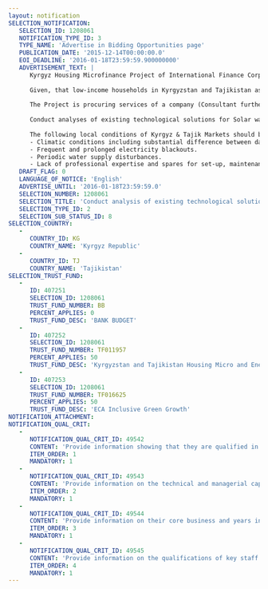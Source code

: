 ```yaml
---
layout: notification
SELECTION_NOTIFICATION: 
   SELECTION_ID: 1208061
   NOTIFICATION_TYPE_ID: 3
   TYPE_NAME: 'Advertise in Bidding Opportunities page'
   PUBLICATION_DATE: '2015-12-14T00:00:00.0'
   EOI_DEADLINE: '2016-01-18T23:59:59.900000000'
   ADVERTISEMENT_TEXT: |
      Kyrgyz Housing Microfinance Project of International Finance Corporation (IFC), a member of the World Bank Group, aims to promote usage of Solar Water Heaters (SWH) in Kyrgyzstan and Tajikistan among low-income households and small & micro business.  The objective will be fulfilled through the introduction to local financial institutions of a specialized lending product, enabling the financial institutions (FI) to lend for purchasing and installing SWHs.
      
      Given, that low-income households in Kyrgyzstan and Tajikistan as well as small/micro business do not have capacity to purchase expensive SWHs, pay for their installation by professional assemblers and ensure proper maintenance the solution suggested to these clients should be comparatively cheap, easy to install and not requiring professional maintenance.    
      
      The Project is procuring services of a company (Consultant further in the text) to perform the following task:
      
      Conduct analyses of existing technological solutions for Solar water heating and suggest the Systems best suited for local low-income households and small & micro businesses. Developed descriptions of SWH systems should be detailed enough for procurement purposes. A SWH system in this context is understood to consist of a set of interrelated pieces of equipment transferring solar energy into heating of water and protected, and protected to the extent necessary under the local conditions, from destruction due to freezing, overheating, electricity blackouts, water supply disturbance, etc. The sets that differ only in the size of key pieces of equipment (tanks, collectors, etc.) are considered to be the same set.  
      
      The following local conditions of Kyrgyz & Tajik Markets should be taken into account:
      -	Climatic conditions including substantial difference between day and night (winter/summer) temperatures.
      -	Frequent and prolonged electricity blackouts.
      -	Periodic water supply disturbances. 
      -	Lack of professional expertise and spares for set-up, maintenance and repairs of SWH.
   DRAFT_FLAG: 0
   LANGUAGE_OF_NOTICE: 'English'
   ADVERTISE_UNTIL: '2016-01-18T23:59:59.0'
   SELECTION_NUMBER: 1208061
   SELECTION_TITLE: 'Conduct analysis of existing technological solutions for Solar water heating systems'
   SELECTION_TYPE_ID: 2
   SELECTION_SUB_STATUS_ID: 8
SELECTION_COUNTRY: 
   - 
      COUNTRY_ID: KG
      COUNTRY_NAME: 'Kyrgyz Republic'
   - 
      COUNTRY_ID: TJ
      COUNTRY_NAME: 'Tajikistan'
SELECTION_TRUST_FUND: 
   - 
      ID: 407251
      SELECTION_ID: 1208061
      TRUST_FUND_NUMBER: BB
      PERCENT_APPLIES: 0
      TRUST_FUND_DESC: 'BANK BUDGET'
   - 
      ID: 407252
      SELECTION_ID: 1208061
      TRUST_FUND_NUMBER: TF011957
      PERCENT_APPLIES: 50
      TRUST_FUND_DESC: 'Kyrgyzstan and Tajikistan Housing Micro and Energy Efficiency Finance'
   - 
      ID: 407253
      SELECTION_ID: 1208061
      TRUST_FUND_NUMBER: TF016625
      PERCENT_APPLIES: 50
      TRUST_FUND_DESC: 'ECA Inclusive Green Growth'
NOTIFICATION_ATTACHMENT: 
NOTIFICATION_QUAL_CRIT: 
   - 
      NOTIFICATION_QUAL_CRIT_ID: 49542
      CONTENT: 'Provide information showing that they are qualified in the field of the assignment.'
      ITEM_ORDER: 1
      MANDATORY: 1
   - 
      NOTIFICATION_QUAL_CRIT_ID: 49543
      CONTENT: 'Provide information on the technical and managerial capabilities of the firm.'
      ITEM_ORDER: 2
      MANDATORY: 1
   - 
      NOTIFICATION_QUAL_CRIT_ID: 49544
      CONTENT: 'Provide information on their core business and years in business.'
      ITEM_ORDER: 3
      MANDATORY: 1
   - 
      NOTIFICATION_QUAL_CRIT_ID: 49545
      CONTENT: 'Provide information on the qualifications of key staff.'
      ITEM_ORDER: 4
      MANDATORY: 1
---
```

